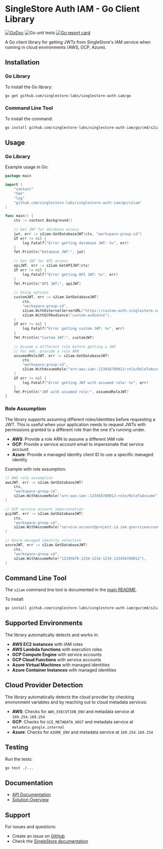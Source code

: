 # SingleStore Auth IAM - Go Client Library

[![GoDoc](https://godoc.org/github.com/singlestore-labs/singlestore-auth-iam/go/s2iam?status.svg)](https://pkg.go.dev/github.com/singlestore-labs/singlestore-auth-iam/go/s2iam)
![Go unit tests](https://github.com/singlestore-labs/singlestore-auth-iam/actions/workflows/go.yml/badge.svg)
[![Go report card](https://goreportcard.com/badge/github.com/singlestore-labs/singlestore-auth-iam/go)](https://goreportcard.com/report/github.com/singlestore-labs/singlestore-auth-iam/go)

A Go client library for getting JWTs from SingleStore's IAM service when running in cloud environments (AWS, GCP, Azure).

## Installation

### Go Library

To install the Go library:
```sh
go get github.com/singlestore-labs/singlestore-auth-iam/go
```

### Command Line Tool

To install the command:
```bash
go install github.com/singlestore-labs/singlestore-auth-iam/go/cmd/s2iam@latest
```

## Usage

### Go Library

Example usage in Go:

```go
package main

import (
    "context"
    "fmt"
    "log"
    "github.com/singlestore-labs/singlestore-auth-iam/go/s2iam"
)

func main() {
    ctx := context.Background()
    
    // Get JWT for database access
    jwt, err := s2iam.GetDatabaseJWT(ctx, "workspace-group-id")
    if err != nil {
        log.Fatalf("Error getting database JWT: %v", err)
    }
    fmt.Println("Database JWT:", jwt)
    
    // Get JWT for API access
    apiJWT, err := s2iam.GetAPIJWT(ctx)
    if err != nil {
        log.Fatalf("Error getting API JWT: %v", err)
    }
    fmt.Println("API JWT:", apiJWT)
    
    // Using options
    customJWT, err := s2iam.GetDatabaseJWT(
        ctx,
        "workspace-group-id",
        s2iam.WithExternalServerURL("https://custom-auth.singlestore.com/auth/iam"),
        s2iam.WithGCPAudience("custom-audience"),
    )
    if err != nil {
        log.Fatalf("Error getting custom JWT: %v", err)
    }
    fmt.Println("Custom JWT:", customJWT)
    
    // Assume a different role before getting a JWT
    // For AWS, provide a role ARN
    assumedRoleJWT, err := s2iam.GetDatabaseJWT(
        ctx,
        "workspace-group-id",
        s2iam.WithAssumeRole("arn:aws:iam::123456789012:role/RoleToAssume"),
    )
    if err != nil {
        log.Fatalf("Error getting JWT with assumed role: %v", err)
    }
    fmt.Println("JWT with assumed role:", assumedRoleJWT)
}
```

### Role Assumption

The library supports assuming different roles/identities before requesting a JWT. This is useful when your application needs to request JWTs with permissions granted to a different role than the one it's running under.

- **AWS**: Provide a role ARN to assume a different IAM role
- **GCP**: Provide a service account email to impersonate that service account
- **Azure**: Provide a managed identity client ID to use a specific managed identity

Example with role assumption:

```go
// AWS role assumption
awsJWT, err := s2iam.GetDatabaseJWT(
    ctx,
    "workspace-group-id",
    s2iam.WithAssumeRole("arn:aws:iam::123456789012:role/RoleToAssume"),
)

// GCP service account impersonation
gcpJWT, err := s2iam.GetDatabaseJWT(
    ctx,
    "workspace-group-id",
    s2iam.WithAssumeRole("service-account@project-id.iam.gserviceaccount.com"),
)

// Azure managed identity selection
azureJWT, err := s2iam.GetDatabaseJWT(
    ctx,
    "workspace-group-id",
    s2iam.WithAssumeRole("12345678-1234-1234-1234-123456789012"),
)
```

## Command Line Tool

The `s2iam` command line tool is documented in the [main README](../README.md#command-line-tool).

To install:
```bash
go install github.com/singlestore-labs/singlestore-auth-iam/go/cmd/s2iam@latest
```

## Supported Environments

The library automatically detects and works in:

- **AWS EC2 instances** with IAM roles
- **AWS Lambda functions** with execution roles
- **GCP Compute Engine** with service accounts
- **GCP Cloud Functions** with service accounts
- **Azure Virtual Machines** with managed identities
- **Azure Container Instances** with managed identities

## Cloud Provider Detection

The library automatically detects the cloud provider by checking environment variables and by reaching out to cloud metadata services:

- **AWS**: Checks for `AWS_EXECUTION_ENV` and metadata service at `169.254.169.254`
- **GCP**: Checks for `GCE_METADATA_HOST` and metadata service at `metadata.google.internal`
- **Azure**: Checks for `AZURE_ENV` and metadata service at `169.254.169.254`

## Testing

Run the tests:
```bash
go test ./...
```

## Documentation

- [API Documentation](https://pkg.go.dev/github.com/singlestore-labs/singlestore-auth-iam/go/s2iam)
- [Solution Overview](SOLUTION_OVERVIEW.md)

## Support

For issues and questions:
- Create an issue on [GitHub](https://github.com/singlestore-labs/singlestore-auth-iam/issues)
- Check the [SingleStore documentation](https://docs.singlestore.com/)
